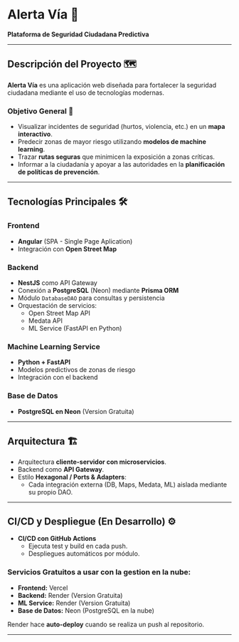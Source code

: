 # Alerta Vía 🚨

**Plataforma de Seguridad Ciudadana Predictiva**

---

## Descripción del Proyecto 🗺 

**Alerta Vía** es una aplicación web diseñada para fortalecer la seguridad ciudadana mediante el uso de tecnologías modernas.  

### Objetivo General 🎯
- Visualizar incidentes de seguridad (hurtos, violencia, etc.) en un **mapa interactivo**.
- Predecir zonas de mayor riesgo utilizando **modelos de machine learning**.
- Trazar **rutas seguras** que minimicen la exposición a zonas críticas.
- Informar a la ciudadanía y apoyar a las autoridades en la **planificación de políticas de prevención**.

---

## Tecnologías Principales 🛠️

### Frontend
- **Angular** (SPA - Single Page Aplication)
- Integración con **Open Street Map**

### Backend
- **NestJS** como API Gateway
- Conexión a **PostgreSQL** (Neon) mediante **Prisma ORM**
- Módulo `DatabaseDAO` para consultas y persistencia
- Orquestación de servicios:
  - Open Street Map API
  - Medata API
  - ML Service (FastAPI en Python)

### Machine Learning Service
- **Python + FastAPI**
- Modelos predictivos de zonas de riesgo
- Integración con el backend

### Base de Datos
- **PostgreSQL en Neon** (Version Gratuita)

---

## Arquitectura 🏗️

- Arquitectura **cliente-servidor con microservicios**.  
- Backend como **API Gateway**.  
- Estilo **Hexagonal / Ports & Adapters**:
  - Cada integración externa (DB, Maps, Medata, ML) aislada mediante su propio DAO.

---

## CI/CD y Despliegue (En Desarrollo) ⚙️

- **CI/CD con GitHub Actions**
  - Ejecuta test y build en cada push.
  - Despliegues automáticos por módulo.

### Servicios Gratuitos a usar con la gestion en la nube:
- **Frontend:** Vercel  
- **Backend:** Render (Version Gratuita)  
- **ML Service:** Render (Version Gratuita)  
- **Base de Datos:** Neon (PostgreSQL en la nube)

Render hace **auto-deploy** cuando se realiza un push al repositorio.

---
